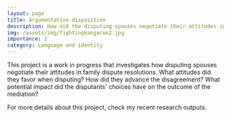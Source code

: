 ```yaml
---
layout: page
title: Argumentative disposition
description: How did the disputing spouses negotiate their attitudes in family dispute resolutions?
img: /assets/img/fightingkangaroo2.jpg
importance: 2
category: Language and identity
---
```


This project is a work in progress that investigates how disputing spouses negotiate their attitudes in family dispute resolutions. What attitudes did they favor when disputing? How did they advance the disagreement? What potential impact did the disputants' choices have on the outcome of the mediation?

For more details about this project, check my recent research outputs. 


<div class="row">
    <div class="col-sm mt-3 mt-md-0">
        <img class="img-fluid rounded z-depth-1" src="{{ '/assets/img/fightingkangaroo.jpg' | relative_url }}" alt="" title="example image"/>
    </div>
</div>
